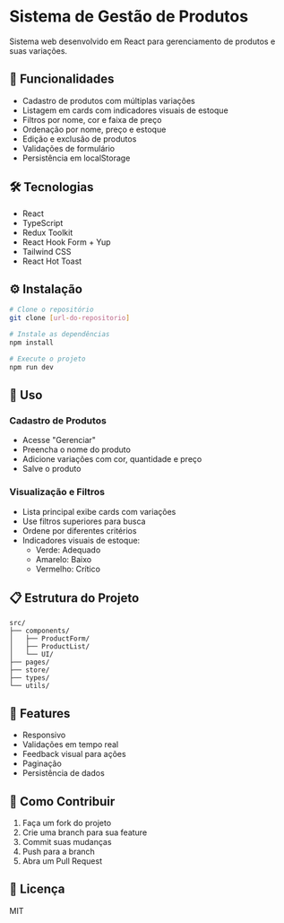 # Sistema de Gestão de Produtos

Sistema web desenvolvido em React para gerenciamento de produtos e suas variações.

## 🚀 Funcionalidades

- Cadastro de produtos com múltiplas variações
- Listagem em cards com indicadores visuais de estoque
- Filtros por nome, cor e faixa de preço
- Ordenação por nome, preço e estoque
- Edição e exclusão de produtos
- Validações de formulário
- Persistência em localStorage

## 🛠️ Tecnologias

- React
- TypeScript
- Redux Toolkit
- React Hook Form + Yup
- Tailwind CSS
- React Hot Toast

## ⚙️ Instalação

```bash
# Clone o repositório
git clone [url-do-repositorio]

# Instale as dependências
npm install

# Execute o projeto
npm run dev
```

## 📱 Uso

### Cadastro de Produtos
- Acesse "Gerenciar"
- Preencha o nome do produto
- Adicione variações com cor, quantidade e preço
- Salve o produto

### Visualização e Filtros
- Lista principal exibe cards com variações
- Use filtros superiores para busca
- Ordene por diferentes critérios
- Indicadores visuais de estoque:
  - Verde: Adequado
  - Amarelo: Baixo
  - Vermelho: Crítico

## 📋 Estrutura do Projeto

```
src/
├── components/
│   ├── ProductForm/
│   ├── ProductList/
│   └── UI/
├── pages/
├── store/
├── types/
└── utils/
```

## 🔑 Features

- Responsivo
- Validações em tempo real
- Feedback visual para ações
- Paginação
- Persistência de dados

## 🤝 Como Contribuir

1. Faça um fork do projeto
2. Crie uma branch para sua feature
3. Commit suas mudanças
4. Push para a branch
5. Abra um Pull Request

## 📝 Licença

MIT